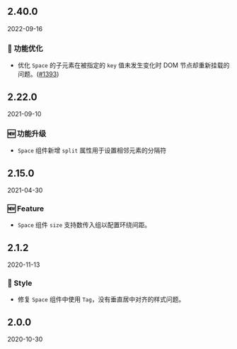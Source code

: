 ## 2.40.0

2022-09-16

### 💎 功能优化

- 优化 `Space` 的子元素在被指定的 `key` 值未发生变化时 DOM 节点却重新挂载的问题。([#1393](https://github.com/arco-design/arco-design/pull/1393))

## 2.22.0

2021-09-10

### 🆕 功能升级

- `Space` 组件新增 `split` 属性用于设置相邻元素的分隔符

## 2.15.0

2021-04-30

### 🆕 Feature

- `Space` 组件 `size` 支持数传入组以配置环绕间距。



## 2.1.2

2020-11-13

### 💅 Style

- 修复 `Space` 组件中使用 `Tag`，没有垂直居中对齐的样式问题。

## 2.0.0

2020-10-30

